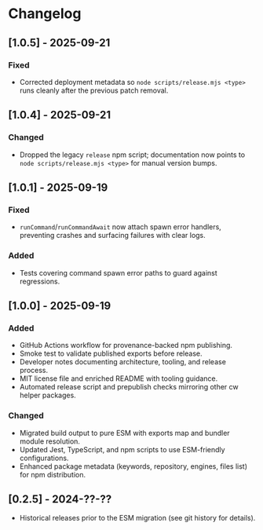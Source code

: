 # Changelog

## [1.0.5] - 2025-09-21
### Fixed
- Corrected deployment metadata so `node scripts/release.mjs <type>` runs cleanly after the previous patch removal.

## [1.0.4] - 2025-09-21
### Changed
- Dropped the legacy `release` npm script; documentation now points to `node scripts/release.mjs <type>` for manual version bumps.

## [1.0.1] - 2025-09-19
### Fixed
- `runCommand`/`runCommandAwait` now attach spawn error handlers, preventing crashes and surfacing failures with clear logs.

### Added
- Tests covering command spawn error paths to guard against regressions.

## [1.0.0] - 2025-09-19
### Added
- GitHub Actions workflow for provenance-backed npm publishing.
- Smoke test to validate published exports before release.
- Developer notes documenting architecture, tooling, and release process.
- MIT license file and enriched README with tooling guidance.
- Automated release script and prepublish checks mirroring other cw helper packages.

### Changed
- Migrated build output to pure ESM with exports map and bundler module resolution.
- Updated Jest, TypeScript, and npm scripts to use ESM-friendly configurations.
- Enhanced package metadata (keywords, repository, engines, files list) for npm distribution.

## [0.2.5] - 2024-??-??
- Historical releases prior to the ESM migration (see git history for details).
